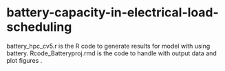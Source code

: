 # battery-capacity-in-electrical-load-scheduling

battery_hpc_cv5.r is the R code to generate results for model with using battery.
Rcode_Batteryproj.rmd is the code to handle with output data and plot figures .
